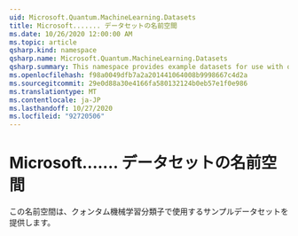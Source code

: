 ```yaml
---
uid: Microsoft.Quantum.MachineLearning.Datasets
title: Microsoft....... データセットの名前空間
ms.date: 10/26/2020 12:00:00 AM
ms.topic: article
qsharp.kind: namespace
qsharp.name: Microsoft.Quantum.MachineLearning.Datasets
qsharp.summary: This namespace provides example datasets for use with quantum machine learning classifiers.
ms.openlocfilehash: f98a0049dfb7a2a201441064008b9998667c4d2a
ms.sourcegitcommit: 29e0d88a30e4166fa580132124b0eb57e1f0e986
ms.translationtype: MT
ms.contentlocale: ja-JP
ms.lasthandoff: 10/27/2020
ms.locfileid: "92720506"
---
```

# <a name="microsoftquantummachinelearningdatasets-namespace"></a>Microsoft....... データセットの名前空間

この名前空間は、クォンタム機械学習分類子で使用するサンプルデータセットを提供します。

